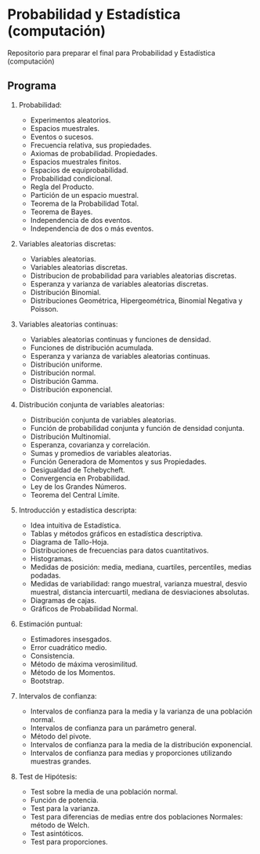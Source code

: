 Probabilidad y Estadística (computación)
========================================
Repositorio para preparar el final para Probabilidad y Estadística (computación)

Programa
--------

1. Probabilidad: 
    - Experimentos aleatorios. 
    - Espacios muestrales. 
    - Eventos o sucesos. 
    - Frecuencia relativa, sus propiedades. 
    - Axiomas de probabilidad. Propiedades. 
    - Espacios muestrales finitos. 
    - Espacios de equiprobabilidad.
    - Probabilidad condicional. 
    - Regla del Producto. 
    - Partición de un espacio muestral.
    - Teorema de la Probabilidad Total. 
    - Teorema de Bayes. 
    - Independencia de dos eventos. 
    - Independencia de dos o más eventos.

2. Variables aleatorias discretas: 
    - Variables aleatorias. 
    - Variables aleatorias discretas. 
    - Distribucion de probabilidad para variables aleatorias discretas.
    - Esperanza y varianza de variables aleatorias discretas.
    - Distribución Binomial.
    - Distribuciones Geométrica, Hipergeométrica, Binomial Negativa y Poisson.

3. Variables aleatorias continuas: 
    - Variables aleatorias continuas y funciones de densidad.
    - Funciones de distribución acumulada. 
    - Esperanza y varianza de variables aleatorias continuas. 
    - Distribución uniforme. 
    - Distribución normal. 
    - Distribución Gamma. 
    - Distribución exponencial.

4. Distribución conjunta de variables aleatorias: 
    - Distribución conjunta de variables aleatorias. 
    - Función de probabilidad conjunta y función de densidad conjunta. 
    - Distribución Multinomial. 
    - Esperanza, covarianza y correlación. 
    - Sumas y promedios de variables aleatorias. 
    - Función Generadora de Momentos y sus Propiedades. 
    - Desigualdad de Tchebycheft. 
    - Convergencia en Probabilidad. 
    - Ley de los Grandes Números. 
    - Teorema del Central Límite.

5. Introducción y estadística descripta: 
    - Idea intuitiva de Estadística. 
    - Tablas y métodos gráficos en estadística descriptiva. 
    - Diagrama de Tallo-Hoja.
    - Distribuciones de frecuencias para datos cuantitativos. 
    - Histogramas. 
    - Medidas de posición: media, mediana, cuartiles, percentiles, medias 
    podadas.
    - Medidas de variabilidad: rango muestral, varianza muestral, desvio
        muestral, distancia intercuartil, mediana de desviaciones absolutas.
    - Diagramas de cajas. 
    - Gráficos de Probabilidad Normal.

6. Estimación puntual: 
    - Estimadores insesgados. 
    - Error cuadrático medio.
    - Consistencia. 
    - Método de máxima verosimilitud. 
    - Método de los Momentos. 
    - Bootstrap.

7. Intervalos de confianza: 
    - Intervalos de confianza para la media y la varianza de una población 
    normal. 
    - Intervalos de confianza para un parámetro general.
    - Método del pivote. 
    - Intervalos de confianza para la media de la distribución exponencial.
    - Intervalos de confianza para medias y proporciones utilizando muestras
    grandes.

8. Test de Hipótesis: 
    - Test sobre la media de una población normal. 
    - Función de potencia. 
    - Test para la varianza. 
    - Test para diferencias de medias entre dos poblaciones 
    Normales: método de Welch. 
    - Test asintóticos. 
    - Test para proporciones.
